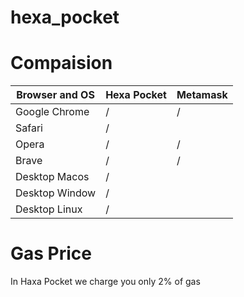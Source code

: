 # hexa_pocket

# Compaision


| Browser and OS | Hexa Pocket | Metamask |
|----------------|-------------|----------|
| Google Chrome  |     /       |    /     |
| Safari         |     /       |          |
| Opera          |     /       |    /     |
| Brave          |     /       |    /     |
| Desktop Macos  |     /       |          |
| Desktop Window |     /       |          |
| Desktop Linux  |     /       |          |

# Gas Price

In Haxa Pocket we charge you only 2% of gas


